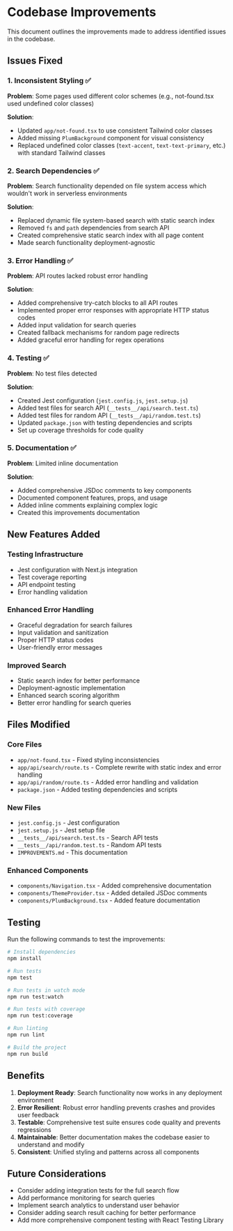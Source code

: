 # Codebase Improvements

This document outlines the improvements made to address identified issues in the codebase.

## Issues Fixed

### 1. Inconsistent Styling ✅
**Problem**: Some pages used different color schemes (e.g., not-found.tsx used undefined color classes)

**Solution**: 
- Updated `app/not-found.tsx` to use consistent Tailwind color classes
- Added missing `PlumBackground` component for visual consistency
- Replaced undefined color classes (`text-accent`, `text-text-primary`, etc.) with standard Tailwind classes

### 2. Search Dependencies ✅
**Problem**: Search functionality depended on file system access which wouldn't work in serverless environments

**Solution**:
- Replaced dynamic file system-based search with static search index
- Removed `fs` and `path` dependencies from search API
- Created comprehensive static search index with all page content
- Made search functionality deployment-agnostic

### 3. Error Handling ✅
**Problem**: API routes lacked robust error handling

**Solution**:
- Added comprehensive try-catch blocks to all API routes
- Implemented proper error responses with appropriate HTTP status codes
- Added input validation for search queries
- Created fallback mechanisms for random page redirects
- Added graceful error handling for regex operations

### 4. Testing ✅
**Problem**: No test files detected

**Solution**:
- Created Jest configuration (`jest.config.js`, `jest.setup.js`)
- Added test files for search API (`__tests__/api/search.test.ts`)
- Added test files for random API (`__tests__/api/random.test.ts`)
- Updated `package.json` with testing dependencies and scripts
- Set up coverage thresholds for code quality

### 5. Documentation ✅
**Problem**: Limited inline documentation

**Solution**:
- Added comprehensive JSDoc comments to key components
- Documented component features, props, and usage
- Added inline comments explaining complex logic
- Created this improvements documentation

## New Features Added

### Testing Infrastructure
- Jest configuration with Next.js integration
- Test coverage reporting
- API endpoint testing
- Error handling validation

### Enhanced Error Handling
- Graceful degradation for search failures
- Input validation and sanitization
- Proper HTTP status codes
- User-friendly error messages

### Improved Search
- Static search index for better performance
- Deployment-agnostic implementation
- Enhanced search scoring algorithm
- Better error handling for search queries

## Files Modified

### Core Files
- `app/not-found.tsx` - Fixed styling inconsistencies
- `app/api/search/route.ts` - Complete rewrite with static index and error handling
- `app/api/random/route.ts` - Added error handling and validation
- `package.json` - Added testing dependencies and scripts

### New Files
- `jest.config.js` - Jest configuration
- `jest.setup.js` - Jest setup file
- `__tests__/api/search.test.ts` - Search API tests
- `__tests__/api/random.test.ts` - Random API tests
- `IMPROVEMENTS.md` - This documentation

### Enhanced Components
- `components/Navigation.tsx` - Added comprehensive documentation
- `components/ThemeProvider.tsx` - Added detailed JSDoc comments
- `components/PlumBackground.tsx` - Added feature documentation

## Testing

Run the following commands to test the improvements:

```bash
# Install dependencies
npm install

# Run tests
npm test

# Run tests in watch mode
npm run test:watch

# Run tests with coverage
npm run test:coverage

# Run linting
npm run lint

# Build the project
npm run build
```

## Benefits

1. **Deployment Ready**: Search functionality now works in any deployment environment
2. **Error Resilient**: Robust error handling prevents crashes and provides user feedback
3. **Testable**: Comprehensive test suite ensures code quality and prevents regressions
4. **Maintainable**: Better documentation makes the codebase easier to understand and modify
5. **Consistent**: Unified styling and patterns across all components

## Future Considerations

- Consider adding integration tests for the full search flow
- Add performance monitoring for search queries
- Implement search analytics to understand user behavior
- Consider adding search result caching for better performance
- Add more comprehensive component testing with React Testing Library
